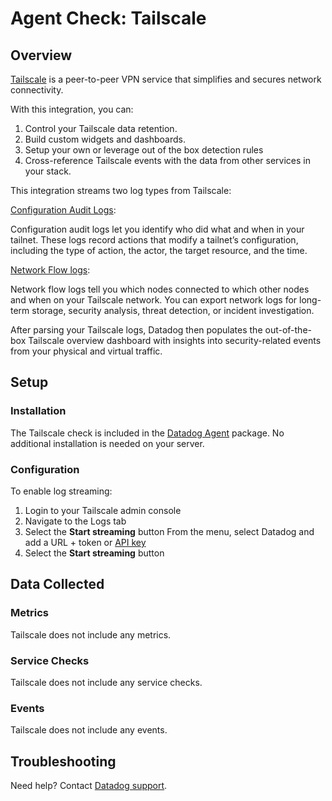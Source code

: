 # Agent Check: Tailscale

## Overview

[Tailscale][1] is a peer-to-peer VPN service that simplifies and secures network connectivity.

With this integration, you can:

1. Control your Tailscale data retention.
2. Build custom widgets and dashboards.
3. Setup your own or leverage out of the box detection rules
4. Cross-reference Tailscale events with the data from other services in your stack.

This integration streams two log types from Tailscale:

[Configuration Audit Logs][4]:

Configuration audit logs let you identify who did what and when in your tailnet. These logs record actions that modify a tailnet’s configuration, including the type of action, the actor, the target resource, and the time.
 
[Network Flow logs][5]:

Network flow logs tell you which nodes connected to which other nodes and when on your Tailscale network. You can export network logs for long-term storage, security analysis, threat detection, or incident investigation.

After parsing your Tailscale logs, Datadog then populates the out-of-the-box Tailscale overview dashboard with insights into security-related events from your physical and virtual traffic.

## Setup

### Installation

The Tailscale check is included in the [Datadog Agent][2] package.
No additional installation is needed on your server.

### Configuration

To enable log streaming:

1. Login to your Tailscale admin console
2. Navigate to the Logs tab
3. Select the **Start streaming** button
From the menu, select Datadog and add a URL + token or [API key][6]
4. Select the **Start streaming** button

## Data Collected

### Metrics

Tailscale does not include any metrics.

### Service Checks

Tailscale does not include any service checks.

### Events

Tailscale does not include any events.

## Troubleshooting

Need help? Contact [Datadog support][3].

[1]: https://tailscale.com/
[2]: https://app.datadoghq.com/account/settings/agent/latest
[3]: https://docs.datadoghq.com/help/
[4]: https://tailscale.com/kb/1203/audit-logging/
[5]: https://tailscale.com/kb/1219/network-flow-logs/
[6]: https://docs.datadoghq.com/account_management/api-app-keys/

